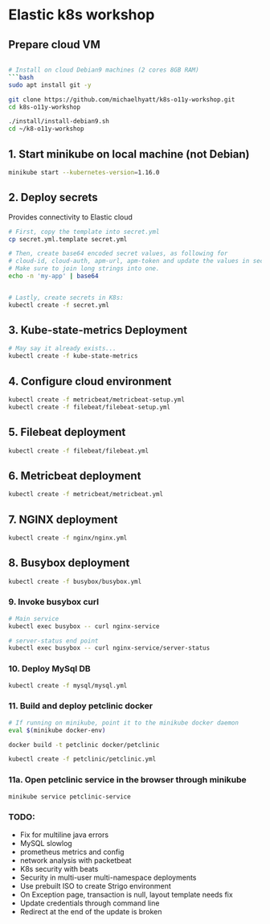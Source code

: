 # Elastic k8s workshop

## Prepare cloud VM
```bash

# Install on cloud Debian9 machines (2 cores 8GB RAM)
```bash
sudo apt install git -y

git clone https://github.com/michaelhyatt/k8s-o11y-workshop.git
cd k8s-o11y-workshop

./install/install-debian9.sh
cd ~/k8-o11y-workshop

```

## 1. Start minikube on local machine (not Debian)
```bash
minikube start --kubernetes-version=1.16.0
```

## 2. Deploy secrets
Provides connectivity to Elastic cloud
```bash
# First, copy the template into secret.yml
cp secret.yml.template secret.yml

# Then, create base64 encoded secret values, as following for
# cloud-id, cloud-auth, apm-url, apm-token and update the values in secret.yml
# Make sure to join long strings into one.
echo -n 'my-app' | base64


# Lastly, create secrets in K8s:
kubectl create -f secret.yml
```

## 3. Kube-state-metrics Deployment
```bash
# May say it already exists...
kubectl create -f kube-state-metrics
```

## 4. Configure cloud environment
```bash
kubectl create -f metricbeat/metricbeat-setup.yml
kubectl create -f filebeat/filebeat-setup.yml
```

## 5. Filebeat deployment
```bash
kubectl create -f filebeat/filebeat.yml
```

## 6. Metricbeat deployment
```bash
kubectl create -f metricbeat/metricbeat.yml
```

## 7. NGINX deployment
```bash
kubectl create -f nginx/nginx.yml
```

## 8. Busybox deployment
```bash
kubectl create -f busybox/busybox.yml
```

### 9. Invoke busybox curl
```bash
# Main service
kubectl exec busybox -- curl nginx-service

# server-status end point
kubectl exec busybox -- curl nginx-service/server-status
```

### 10. Deploy MySql DB
```bash
kubectl create -f mysql/mysql.yml
```

### 11. Build  and deploy petclinic docker
```bash
# If running on minikube, point it to the minikube docker daemon
eval $(minikube docker-env)

docker build -t petclinic docker/petclinic

kubectl create -f petclinic/petclinic.yml
```

### 11a. Open petclinic service in the browser through minikube
```bash
minikube service petclinic-service
```

### TODO:
* Fix for multiline java errors
* MySQL slowlog
* prometheus metrics and config
* network analysis with packetbeat
* K8s security with beats
* Security in multi-user multi-namespace deployments
* Use prebuilt ISO to create Strigo environment
* On Exception page, transaction is null, layout template needs fix
* Update credentials through command line
* Redirect at the end of the update is broken
